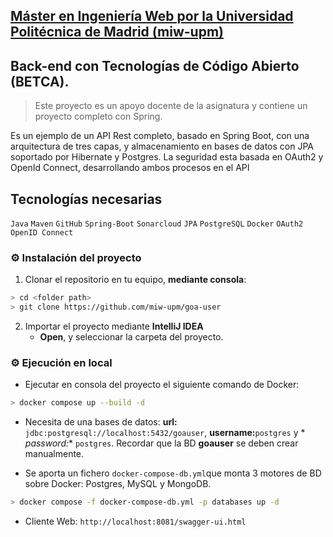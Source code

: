 ## [Máster en Ingeniería Web por la Universidad Politécnica de Madrid (miw-upm)](http://miw.etsisi.upm.es)

## Back-end con Tecnologías de Código Abierto (BETCA).

> Este proyecto es un apoyo docente de la asignatura y contiene un proyecto completo con Spring.

Es un ejemplo de un API Rest completo, basado en Spring Boot, con una arquitectura de tres capas, y almacenamiento en
bases de datos con JPA soportado por Hibernate y Postgres.
La seguridad esta basada en OAuth2 y OpenId Connect, desarrollando ambos procesos en el API

## Tecnologías necesarias

`Java` `Maven` `GitHub` `Spring-Boot` `Sonarcloud` `JPA` `PostgreSQL` `Docker` `OAuth2` `OpenID Connect`

### :gear: Instalación del proyecto

1. Clonar el repositorio en tu equipo, **mediante consola**:

```sh
> cd <folder path>
> git clone https://github.com/miw-upm/goa-user
```

2. Importar el proyecto mediante **IntelliJ IDEA**
    * **Open**, y seleccionar la carpeta del proyecto.

### :gear: Ejecución en local

* Ejecutar en consola del proyecto el siguiente comando de Docker:

```sh
> docker compose up --build -d
```

* Necesita de una bases de datos: **url:** `jdbc:postgresql://localhost:5432/goauser`, **username:**`postgres` y *
  *password:** `postgres`. Recordar que la BD **goauser** se deben crear manualmente.

* Se aporta un fichero `docker-compose-db.yml`que monta 3 motores de BD sobre Docker: Postgres, MySQL y MongoDB.

```sh
> docker compose -f docker-compose-db.yml -p databases up -d
```

* Cliente Web: `http://localhost:8081/swagger-ui.html`

